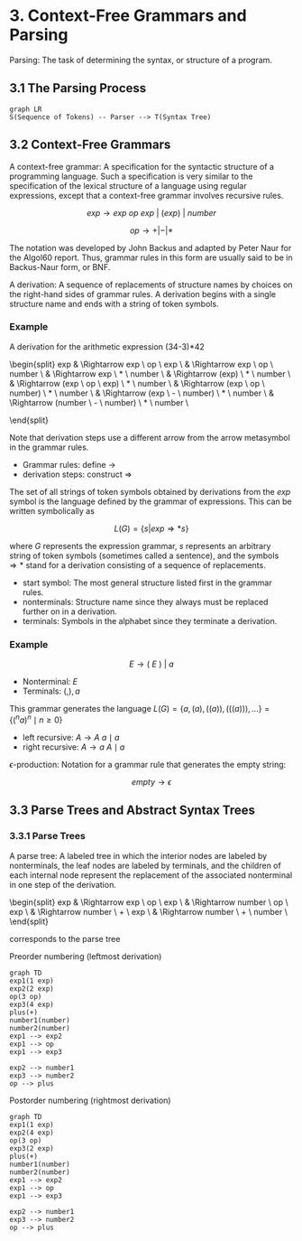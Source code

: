 # 3. Context-Free Grammars and Parsing
Parsing: The task of determining the syntax, or structure of a program.

## 3.1 The Parsing Process
```mermaid
graph LR
S(Sequence of Tokens) -- Parser --> T(Syntax Tree)
```

## 3.2 Context-Free Grammars
A context-free grammar: A specification for the syntactic structure of a programming language.
Such a specification is very similar to the specification of the lexical structure of a language using regular expressions, except that a context-free grammar involves recursive rules.

$$ exp \rightarrow exp \  op \  exp \ | \  ( exp ) \  | \  number $$

$$ op \rightarrow + | - | * $$

The notation was developed by John Backus and adapted by Peter Naur for the Algol60 report. Thus, grammar rules in this form are usually said to be in Backus-Naur form, or BNF.

A derivation: A sequence of replacements of structure names by choices on the right-hand sides of grammar rules. A derivation begins with a single structure name and ends with a string of token symbols.

### Example
A derivation for the arithmetic expression (34-3)*42

\begin{split}
exp & \Rightarrow exp \  op \  exp \\
    & \Rightarrow exp \  op \  number \\
    & \Rightarrow exp \  * \  number \\
    & \Rightarrow (exp) \  * \  number \\
    & \Rightarrow (exp \  op \  exp) \  * \  number \\
    & \Rightarrow (exp \  op \  number) \  * \  number \\
    & \Rightarrow (exp \  - \  number) \  * \  number \\
    & \Rightarrow (number \  - \  number) \  * \  number \\

\end{split}

Note that derivation steps use a different arrow from the arrow metasymbol in the grammar rules.

- Grammar rules: define $\rightarrow$
- derivation steps: construct $\Rightarrow$

The set of all strings of token symbols obtained by derivations from the $exp$ symbol is the language defined by the grammar of expressions. This can be written symbolically as 

$$ L(G) = \lbrace s | exp \Rightarrow *s \rbrace $$

where $G$ represents the expression grammar, $s$ represents an arbitrary string of token symbols (sometimes called a sentence), and the symbols $\Rightarrow *$ stand for a derivation consisting of a sequence of replacements.

- start symbol: The most general structure listed first in the grammar rules.
- nonterminals: Structure name since they always must be replaced further on in a derivation.
- terminals: Symbols in the alphabet since they terminate a derivation.

### Example
$$ E \rightarrow ( \ E \ ) \ | \ a $$

- Nonterminal: $E$
- Terminals: $(, ), a$

This grammar generates the language $L(G) = \lbrace a, (a), ((a)), (((a))), \dots \rbrace = \lbrace (^n a)^n \mid n \ge 0 \rbrace$



- left recursive: $A \rightarrow A\ a \mid a$
- right recursive: $A \rightarrow a\ A \mid a$

$\epsilon$-production: Notation for a grammar rule that generates the empty string: 

$$empty \rightarrow \epsilon$$

## 3.3 Parse Trees and Abstract Syntax Trees
### 3.3.1 Parse Trees
A parse tree: A labeled tree in which the interior nodes are labeled by nonterminals, the leaf nodes are labeled by terminals, and the children of each internal node represent the replacement of the associated nonterminal in one step of the derivation.

\begin{split}
exp & \Rightarrow exp \ op \ exp  \\
    & \Rightarrow number \ op \ exp \\
    & \Rightarrow number \ + \ exp  \\
    & \Rightarrow number \ + \ number  \\
\end{split}

corresponds to the parse tree

Preorder numbering (leftmost derivation)
```mermaid
graph TD
exp1(1 exp)
exp2(2 exp)
op(3 op)
exp3(4 exp)
plus(+)
number1(number)
number2(number)
exp1 --> exp2
exp1 --> op
exp1 --> exp3

exp2 --> number1
exp3 --> number2
op --> plus
```

Postorder numbering (rightmost derivation)
```mermaid
graph TD
exp1(1 exp)
exp2(4 exp)
op(3 op)
exp3(2 exp)
plus(+)
number1(number)
number2(number)
exp1 --> exp2
exp1 --> op
exp1 --> exp3

exp2 --> number1
exp3 --> number2
op --> plus
```




